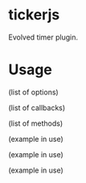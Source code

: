 tickerjs
===========

Evolved timer plugin.


Usage
===========

(list of options)

(list of callbacks)

(list of methods)

(example in use)

(example in use)

(example in use)
